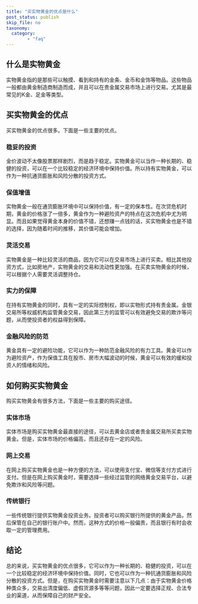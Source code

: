 ```yaml
---
title: "买实物黄金的优点是什么"
post_status: publish
skip_file: no
taxonomy:
  category:
        - "faq"
---
```


## 什么是实物黄金

实物黄金指的是那些可以触摸、看到和持有的金条、金币和金饰等物品。这些物品一般都由黄金制造商制造而成，并且可以在贵金属交易市场上进行交易。尤其是最常见的K金、足金等类型。

## 买实物黄金的优点

买实物黄金的优点很多。下面是一些主要的优点。

### 稳妥的投资

金价波动不太像股票那样剧烈，而是趋于稳定。实物黄金可以当作一种长期的、稳健的投资，可以在一个比较稳定的经济环境中保持价值。所以持有实物黄金，可以作为一种抗通货膨胀和风险分散的投资方式。

### 保值增值

实物黄金一般在通货膨胀环境中可以保持价值，有一定的保本性。在次贷危机时期，黄金的价格涨了一倍多，黄金作为一种避险资产的特点在这次危机中尤为明显。而且如果觉得黄金本身的价值不错，还想赚一点钱的话，买实物黄金也是不错的选择，因为随着时间的推移，其价值可能会增加。

### 灵活交易

实物黄金是一种比较灵活的商品，因为它可以在交易市场上进行买卖。相比其他投资方式，比如房地产，实物黄金的交易和流动性更加强。在买卖实物黄金的时候，可以根据个人需要灵活调整持仓。

### 实力的保障

在持有实物黄金的同时，具有一定的实际控制权，即以实物形式持有贵金属。金银交易所等权威机构监管黄金交易，因此第三方的监管可以有效避免交易的欺诈等问题，从而使投资者的权益得到保障。

### 金融风险的防范

黄金具有一定的避险功能，它可以作为一种防范金融风险的有力工具。黄金可以作为避险资产，作为保值工具在股市、房市大幅波动的时候，黄金可以有效的缓和投资人的情绪和风险。

## 如何购买实物黄金

购买实物黄金有很多方法，下面是一些主要的购买途径。

### 实体市场

实体市场是购买实物黄金最直接的途径，可以去黄金店或者贵金属交易所买卖实物黄金。但是，实体市场的价格偏高，而且还存在一定的风险。

### 网上交易

在网上购买实物黄金也是一种方便的方法，可以使用支付宝、微信等支付方式进行支付。但是在网上购买黄金时，需要选择一些经过监管的网络黄金交易平台，以避免欺诈和风险等问题。

### 传统银行

一些传统银行提供实物黄金投资业务。投资者可以购买银行所提供的黄金产品，然后保管在自己的银行账户中。然而，这种方式的价格一般偏贵，而且银行有时会收取一定的管理费用。

## 结论

总的来说，买实物黄金的优点很多，它可以作为一种长期的、稳健的投资，可以在一个比较稳定的经济环境中保持价值。同时，它也可以作为一种抗通货膨胀和风险分散的投资方式。但是，在购买实物黄金时需要注意以下几点：由于实物黄金价格种类众多，交易出清度偏低、虚假货源多等等问题，因此一定要选择正规、合法专业的渠道，从而保障自己的财产安全。
